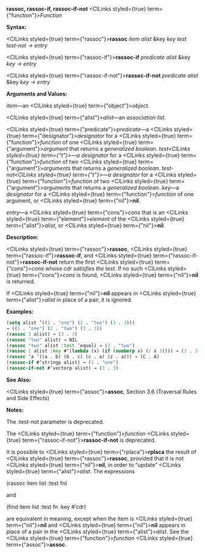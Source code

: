 **rassoc, rassoc-if, rassoc-if-not** <ClLinks styled={true} term={"function"}><i>Function</i></ClLinks> 



**Syntax:** 



<ClLinks styled={true} term={"rassoc"}><b>rassoc</b></ClLinks> *item alist* &amp;key *key test test-not → entry* 



<ClLinks styled={true} term={"rassoc-if"}><b>rassoc-if</b></ClLinks> *predicate alist* &amp;key *key → entry* 



<ClLinks styled={true} term={"rassoc-if-not"}><b>rassoc-if-not</b></ClLinks> *predicate alist* &amp;key *key → entry* 



**Arguments and Values:** 



*item*—an <ClLinks styled={true} term={"object"}><i>object</i></ClLinks>. 



<ClLinks styled={true} term={"alist"}><i>alist</i></ClLinks>—an *association list*. 



<ClLinks styled={true} term={"predicate"}><i>predicate</i></ClLinks>—a <ClLinks styled={true} term={"designator"}><i>designator</i></ClLinks> for a <ClLinks styled={true} term={"function"}><i>function</i></ClLinks> of one <ClLinks styled={true} term={"argument"}><i>argument</i></ClLinks> that returns a *generalized boolean*. *test<ClLinks styled={true} term={"t"}><i>—a </i></ClLinks>designator* for a <ClLinks styled={true} term={"function"}><i>function</i></ClLinks> of two <ClLinks styled={true} term={"argument"}><i>arguments</i></ClLinks> that returns a *generalized boolean*. *test-not<ClLinks styled={true} term={"t"}><i>—a </i></ClLinks>designator* for a <ClLinks styled={true} term={"function"}><i>function</i></ClLinks> of two <ClLinks styled={true} term={"argument"}><i>arguments</i></ClLinks> that returns a *generalized boolean*. *key*—a *designator* for a <ClLinks styled={true} term={"function"}><i>function</i></ClLinks> of one argument, or <ClLinks styled={true} term={"nil"}><b>nil</b></ClLinks>. 



*entry*—a <ClLinks styled={true} term={"cons"}><i>cons</i></ClLinks> that is an <ClLinks styled={true} term={"element"}><i>element</i></ClLinks> of the <ClLinks styled={true} term={"alist"}><i>alist</i></ClLinks>, or <ClLinks styled={true} term={"nil"}><b>nil</b></ClLinks>. 







 



 



**Description:** 



<ClLinks styled={true} term={"rassoc"}><b>rassoc</b></ClLinks>, <ClLinks styled={true} term={"rassoc-if"}><b>rassoc-if</b></ClLinks>, and <ClLinks styled={true} term={"rassoc-if-not"}><b>rassoc-if-not</b></ClLinks> return the first <ClLinks styled={true} term={"cons"}><i>cons</i></ClLinks> whose *cdr satisfies the test*. If no such <ClLinks styled={true} term={"cons"}><i>cons</i></ClLinks> is found, <ClLinks styled={true} term={"nil"}><b>nil</b></ClLinks> is returned. 



If <ClLinks styled={true} term={"nil"}><b>nil</b></ClLinks> appears in <ClLinks styled={true} term={"alist"}><i>alist</i></ClLinks> in place of a pair, it is ignored. 



**Examples:**
```lisp
(setq alist ’((1 . "one") (2 . "two") (3 . 3))) 
→ ((1 . "one") (2 . "two") (3 . 3)) 
(rassoc 3 alist) → (3 . 3) 
(rassoc "two" alist) → NIL 
(rassoc "two" alist :test ’equal) → (2 . "two") 
(rassoc 1 alist :key #’(lambda (x) (if (numberp x) (/ x 3)))) → (3 . 3) 
(rassoc ’a ’((a . b) (b . c) (c . a) (z . a))) → (C . A) 
(rassoc-if #’stringp alist) → (1 . "one") 
(rassoc-if-not #’vectorp alist) → (3 . 3) 
```
**See Also:** 



<ClLinks styled={true} term={"assoc"}><b>assoc</b></ClLinks>, Section 3.6 (Traversal Rules and Side Effects) 



**Notes:** 



The :test-not parameter is deprecated. 



The <ClLinks styled={true} term={"function"}><i>function</i></ClLinks> <ClLinks styled={true} term={"rassoc-if-not"}><b>rassoc-if-not</b></ClLinks> is deprecated. 



It is possible to <ClLinks styled={true} term={"rplaca"}><b>rplaca</b></ClLinks> the result of <ClLinks styled={true} term={"rassoc"}><b>rassoc</b></ClLinks>, provided that it is not <ClLinks styled={true} term={"nil"}><b>nil</b></ClLinks>, in order to “update” <ClLinks styled={true} term={"alist"}><i>alist</i></ClLinks>. The expressions 



(rassoc item list :test fn) 



and 



(find item list :test fn :key #’cdr) 



are equivalent in meaning, except when the item is <ClLinks styled={true} term={"nil"}><b>nil</b></ClLinks> and <ClLinks styled={true} term={"nil"}><b>nil</b></ClLinks> appears in place of a pair in the <ClLinks styled={true} term={"alist"}><i>alist</i></ClLinks>. See the <ClLinks styled={true} term={"function"}><i>function</i></ClLinks> <ClLinks styled={true} term={"assoc"}><b>assoc</b></ClLinks>. 



